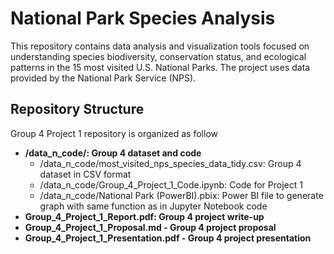 # National Park Species Analysis

This repository contains data analysis and visualization tools focused on understanding species biodiversity, conservation status, and ecological patterns in the 15 most visited U.S. National Parks. The project uses data provided by the National Park Service (NPS).

## Repository Structure
Group 4 Project 1 repository is organized as follow

* **/data_n_code/: Group 4 dataset and code**
   * /data_n_code/most_visited_nps_species_data_tidy.csv: Group 4 dataset in CSV format
   * /data_n_code/Group_4_Project_1_Code.ipynb: Code for Project 1
   * /data_n_code/National Park (PowerBI).pbix: Power BI file to generate graph with same function as in Jupyter Notebook code
* **Group_4_Project_1_Report.pdf: Group 4 project write-up**
* **Group_4_Project_1_Proposal.md - Group 4 project proposal**
* **Group_4_Project_1_Presentation.pdf - Group 4  project presentation**

